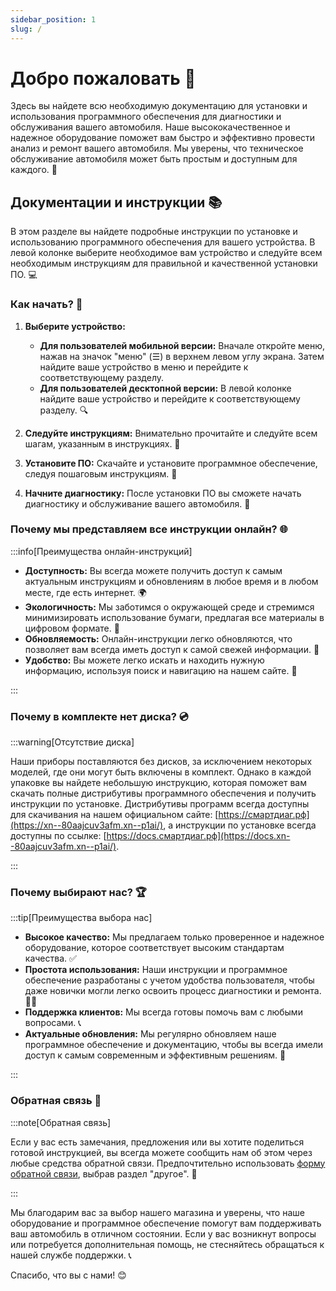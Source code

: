 ```yaml
---
sidebar_position: 1
slug: /
---
```


# Добро пожаловать 👋

Здесь вы найдете всю необходимую документацию для установки и использования программного обеспечения для диагностики и обслуживания вашего автомобиля. Наше высококачественное и надежное оборудование поможет вам быстро и эффективно провести анализ и ремонт вашего автомобиля. Мы уверены, что техническое обслуживание автомобиля может быть простым и доступным для каждого. 🚗

## Документации и инструкции 📚

В этом разделе вы найдете подробные инструкции по установке и использованию программного обеспечения для вашего устройства. В левой колонке выберите необходимое вам устройство и следуйте всем необходимым инструкциям для правильной и качественной установки ПО. 💻

### Как начать? 🚀

1. **Выберите устройство:**
   - **Для пользователей мобильной версии:** Вначале откройте меню, нажав на значок "меню" (☰) в верхнем левом углу экрана. Затем найдите ваше устройство в меню и перейдите к соответствующему разделу.
   - **Для пользователей десктопной версии:** В левой колонке найдите ваше устройство и перейдите к соответствующему разделу. 🔍

2. **Следуйте инструкциям:** Внимательно прочитайте и следуйте всем шагам, указанным в инструкциях. 📜

3. **Установите ПО:** Скачайте и установите программное обеспечение, следуя пошаговым инструкциям. 💾

4. **Начните диагностику:** После установки ПО вы сможете начать диагностику и обслуживание вашего автомобиля. 🔧

### Почему мы представляем все инструкции онлайн? 🌐

:::info[Преимущества онлайн-инструкций]

- **Доступность:** Вы всегда можете получить доступ к самым актуальным инструкциям и обновлениям в любое время и в любом месте, где есть интернет. 🌍
- **Экологичность:** Мы заботимся о окружающей среде и стремимся минимизировать использование бумаги, предлагая все материалы в цифровом формате. 🌳
- **Обновляемость:** Онлайн-инструкции легко обновляются, что позволяет вам всегда иметь доступ к самой свежей информации. 🔄
- **Удобство:** Вы можете легко искать и находить нужную информацию, используя поиск и навигацию на нашем сайте. 🔎

:::

### Почему в комплекте нет диска? 💿

:::warning[Отсутствие диска]

Наши приборы поставляются без дисков, за исключением некоторых моделей, где они могут быть включены в комплект. Однако в каждой упаковке вы найдете небольшую инструкцию, которая поможет вам скачать полные дистрибутивы программного обеспечения и получить инструкции по установке. Дистрибутивы программ всегда доступны для скачивания на нашем официальном сайте: [https://смартдиаг.рф](https://xn--80aajcuv3afm.xn--p1ai/), а инструкции по установке всегда доступны по ссылке: [https://docs.смартдиаг.рф](https://docs.xn--80aajcuv3afm.xn--p1ai/).

:::

### Почему выбирают нас? 🏆

:::tip[Преимущества выбора нас]

- **Высокое качество:** Мы предлагаем только проверенное и надежное оборудование, которое соответствует высоким стандартам качества. ✅
- **Простота использования:** Наши инструкции и программное обеспечение разработаны с учетом удобства пользователя, чтобы даже новички могли легко освоить процесс диагностики и ремонта. 👨‍💻
- **Поддержка клиентов:** Мы всегда готовы помочь вам с любыми вопросами. 📞
- **Актуальные обновления:** Мы регулярно обновляем наше программное обеспечение и документацию, чтобы вы всегда имели доступ к самым современным и эффективным решениям. 🔄

:::

### Обратная связь 📧

:::note[Обратная связь]

Если у вас есть замечания, предложения или вы хотите поделиться готовой инструкцией, вы всегда можете сообщить нам об этом через любые средства обратной связи. Предпочтительно использовать [форму обратной связи](https://смартдиаг.рф/contact), выбрав раздел "другое". 📧

:::

Мы благодарим вас за выбор нашего магазина и уверены, что наше оборудование и программное обеспечение помогут вам поддерживать ваш автомобиль в отличном состоянии. Если у вас возникнут вопросы или потребуется дополнительная помощь, не стесняйтесь обращаться к нашей службе поддержки. 📞

Спасибо, что вы с нами! 😊
